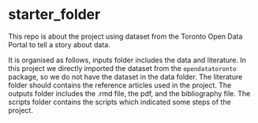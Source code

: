 # starter_folder

This repo is about the project using dataset from the Toronto Open Data Portal to tell a story about data.

It is organised as follows, inputs folder includes the data and literature. In this project we directly imported the dataset from the `opendatatoronto` package, so we do not have the dataset in the data folder. The literature folder should contains the reference articles used in the project.
The outputs folder includes the .rmd file, the pdf, and the bibliography file.
The scripts folder contains the scripts which indicated some steps of the project.